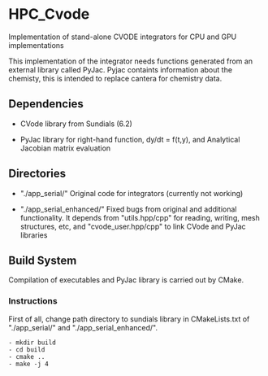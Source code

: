 # HPC_Cvode

Implementation of stand-alone CVODE integrators for CPU and GPU implementations

This implementation of the integrator needs functions generated from an external library called PyJac. Pyjac containts information about the chemisty, this is intended to replace cantera for chemistry data. 

## Dependencies 

- CVode library from Sundials (6.2)

- PyJac library for right-hand function, dy/dt = f(t,y), and Analytical Jacobian matrix evaluation

## Directories

- "./app_serial/" Original code for integrators (currently not working)

- "./app_serial_enhanced/" Fixed bugs from original and additional functionality. It depends from "utils.hpp/cpp" for reading, writing, mesh structures, etc, and "cvode_user.hpp/cpp" to link CVode and PyJac libraries

## Build System

Compilation of executables and PyJac library is carried out by CMake.

### Instructions
First of all, change path directory to sundials library in CMakeLists.txt of "./app_serial/" and "./app_serial_enhanced/".


    - mkdir build
    - cd build
    - cmake ..
    - make -j 4

